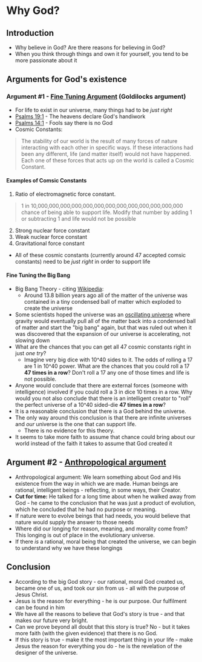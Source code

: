 # Why God?
## Introduction

* Why believe in God?  Are there reasons for believing in God?
* When you think through things and own it for yourself, you tend to be more passionate about it

## Arguments for God's existence

###  Argument #1 - [Fine Tuning Argument](https://en.wikipedia.org/wiki/Fine-tuned_Universe) (Goldilocks argument)

* For life to exist in our universe, many things had to be *just right*
* [Psalms 19:1](https://www.biblegateway.com/passage/?search=Psalms%2019:1&version=NLT) - The heavens declare God's handiwork
* [Psalms 14:1](https://www.biblegateway.com/passage/?search=Psalms%2014:1&version=NLT) - Fools say there is no God
* Cosmic Constants:
> The stability of our world is the result of many forces of nature interacting with each other in specific ways. If these interactions had been any different, life (and matter itself) would not have happened. Each one of these forces that acts up on the world is called a Cosmic Constant.

#### Examples of Comsic Constants

1. Ratio of electromagnetic force constant.
> 1 in 10,000,000,000,000,000,000,000,000,000,000,000,000,000 chance of being able to support life.  Modify that number by adding 1 or subtracting 1 and life would not be possible
2. Strong nuclear force constant
3. Weak nuclear force constant 
4. Gravitational force constant

* All of these cosmic constants (currently around 47 accepted comsic constants) need to be *just right* in order to support life

#### Fine Tuning the Big Bang

* Big Bang Theory - citing [Wikipedia](https://en.wikipedia.org/wiki/Big_Bang):
	* Around 13.8 billion years ago all of the matter of the universe was contained in a tiny condensed ball of matter which exploded to create the universe
* Some scientists hoped the universe was an [oscillating universe](https://en.wikipedia.org/wiki/Cyclic_model) where gravity would eventually pull all of the matter back into a condensed ball of matter and start the "big bang" again, but that was ruled out when it was discovered that the expansion of our universe is accelerating, not slowing down
* What are the chances that you can get all 47 cosmic constants right in just *one try*? 
	* Imagine very big dice with 10^40 sides to it.  The odds of rolling a 17 are 1 in 10^40 power.  What are the chances that you could roll a 17 **47 times in a row**?  Don't roll a 17 any one of those times and life is not possible.
* Anyone would conclude that there are external forces (someone with intelligence) involved if you could roll a 3 in dice 10 times in a row.  Why would you not also conclude that there is an intelligent creator to "roll" the perfect universe of a 10^40 sided-die **47 times in a row**?
* It is a reasonable conclusion that there is a God behind the universe.
* The only way around this conclusion is that there are infinite universes and *our* universe is the one that can support life.
	* There is no evidence for this theory.
* It seems to take more faith to assume that chance could bring about our world instead of the faith it takes to assume that God created it

## Argument #2 - [Anthropological argument](https://en.wikipedia.org/wiki/Ontological_argument)

* Anthropological argument: We learn something about God and His existence from the way in which we are made. Human beings are rational, intelligent beings - reflecting, in some ways, their Creator.
* **Cut for time:** He talked for a long time about when he walked away from God - he came to the conclusion that he was just a product of evolution, which he concluded that he had no purpose or meaning.
* If nature were to evolve beings that had needs, you would believe that nature would supply the answer to those needs
* Where did our longing for reason, meaning, and morality come from?  This longing is out of place in the evolutionary universe.
* If there *is* a rational, moral being that created the universe, we can begin to understand why we have these longings

## Conclusion

* According to the big God story - our rational, moral God created us, became one of us, and took our sin from us - all with the purpose of Jesus Christ.
* Jesus is the reason for everything - he is our purpose.  Our fulfilment can be found in him
* We have all the reasons to believe that God's story is true - and that makes our future very bright.
* Can we prove beyond all doubt that this story is true?  No - but it takes more faith (with the given evidence) that there is no God.
* If this story is true - make it the most important thing in your life - make Jesus the reason for everything you do - he is the revelation of the designer of the universe.



